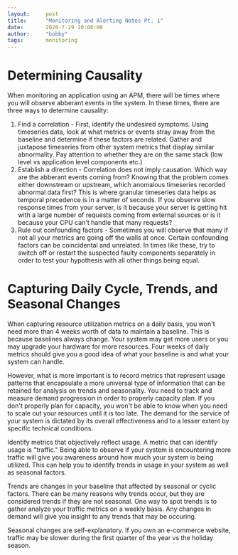 ```yaml
---
layout:     post
title:      "Monitoring and Alerting Notes Pt. 1"
date:       2020-7-29 10:00:00
author:     "bobby"
tags:       monitoring
---
```


# Determining Causality 

When monitoring an application using an APM, there will be times where you will
observe abberant events in the system. In these times, there are three ways to 
determine causality:

1. Find a correlation - First, identify the undesired symptoms. Using timeseries data, look at what metrics or events stray away from the baseline and determine if these factors are related. Gather and juxtapose timeseries from other system metrics that display similar abnormality. Pay attention to whether they are on the same stack (low level vs application level components etc.)
2. Establish a direction - Correlation does not imply causation. Which way are the abberant events coming from? Knowing that the problem comes either downstream or upstream, which anomalous timeseries recorded abnormal data first? This is where granular timeseries data helps as temporal precedence is in a matter of seconds. If you observe slow response times from your server, is it because your server is getting hit with a large number of requests coming from external sources or is it because your CPU can't handle that many requests? 
3. Rule out confounding factors - Sometimes you will observe that many if not all your metrics are going off the walls at once. Certain confounding factors can be coincidental and unrelated. In times like these, try to switch off or restart the suspected faulty components separately in order to test your hypothesis with all other things being equal.

# Capturing Daily Cycle, Trends, and Seasonal Changes

When capturing resource utilization metrics on a daily basis, you won't need more than 4 weeks worth of data to maintain a baseline. This is because baselines always change. Your system may get more users or you may upgrade your hardware for more resources. Four weeks of daily metrics should give you a good idea of what your baseline is and what your system can handle.

However, what is more important is to record metrics that represent usage patterns that encapsulate a more universal type of information that can be retained for analysis on trends and seasonality. You need to track and measure demand progression in order to properly capacity plan. If you don't properly plan for capacity, you won't be able to know when you need to scale out your resources until it is too late. The demand for the service of your system is dictated by its overall effectiveness and to a lesser extent by specific technical conditions.

Identify metrics that objectively reflect usage. A metric that can identify usage is "traffic." Being able to observe if your system is encountering more traffic will give you awareness around how much your system is being utilized. This can help you to identify trends in usage in your system as well as seasonal factors.

Trends are changes in your baseline that affected by seasonal or cyclic factors. There can be many reasons why trends occur, but they are considered trends if they are not seasonal. One way to spot trends is to gather analyze your traffic metrics on a weekly basis. Any changes in demand will give you insight to any trends that may be occuring.

Seasonal changes are self-explanatory. If you own an e-commerce website, traffic may be slower during the first quarter of the year vs the holiday season. 
